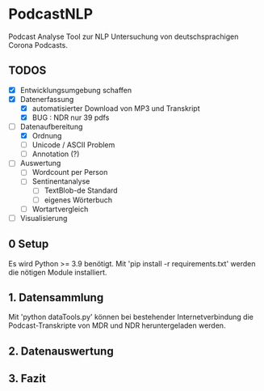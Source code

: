 # PodcastNLP

Podcast Analyse Tool zur NLP Untersuchung von deutschsprachigen Corona Podcasts.

## TODOS
    
- [x] Entwicklungsumgebung schaffen
- [x] Datenerfassung
  - [x] automatisierter Download von MP3 und Transkript
  - [x] BUG : NDR nur 39 pdfs
- [ ] Datenaufbereitung
  - [x] Ordnung
  - [ ] Unicode / ASCII Problem
  - [ ] Annotation (?)
- [ ] Auswertung
  - [ ] Wordcount per Person
  - [ ] Sentinentanalyse
    - [ ] TextBlob-de Standard
    - [ ] eigenes Wörterbuch
  - [ ] Wortartvergleich
- [ ] Visualisierung

## 0 Setup

Es wird Python >= 3.9 benötigt.
Mit 'pip install -r requirements.txt' werden die nötigen Module installiert.

## 1. Datensammlung

Mit 'python dataTools.py' können bei bestehender Internetverbindung die Podcast-Transkripte von MDR und NDR heruntergeladen werden.

## 2. Datenauswertung

## 3. Fazit
